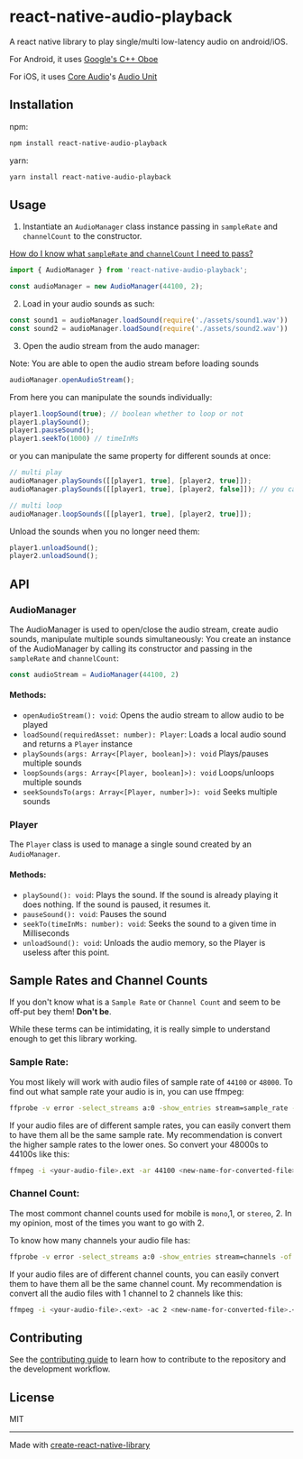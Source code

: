 # react-native-audio-playback

A react native library to play single/multi low-latency audio on android/iOS.

For Android, it uses [Google's C++ Oboe](https://github.com/google/oboe)

For iOS, it uses [Core Audio](https://developer.apple.com/library/archive/documentation/MusicAudio/Conceptual/CoreAudioOverview/Introduction/Introduction.html)'s [Audio Unit](https://developer.apple.com/library/archive/documentation/MusicAudio/Conceptual/AudioUnitProgrammingGuide/Introduction/Introduction.html)

## Installation

npm:
```sh
npm install react-native-audio-playback
```

yarn:
```sh
yarn install react-native-audio-playback
```

## Usage

1. Instantiate an `AudioManager` class instance passing in `sampleRate` and `channelCount` to the constructor.

[How do I know what `sampleRate` and `channelCount` I need to pass?](#sample-rates-and-channel-counts)

```ts
import { AudioManager } from 'react-native-audio-playback';

const audioManager = new AudioManager(44100, 2);
```

2. Load in your audio sounds as such:

```ts
const sound1 = audioManager.loadSound(require('./assets/sound1.wav'))
const sound2 = audioManager.loadSound(require('./assets/sound2.wav'))
```

3. Open the audio stream from the audo manager:

Note: You are able to open the audio stream before loading sounds

```ts
audioManager.openAudioStream();
```

From here you can manipulate the sounds individually:

```ts
player1.loopSound(true); // boolean whether to loop or not
player1.playSound();
player1.pauseSound();
player1.seekTo(1000) // timeInMs
```

or you can manipulate the same property for different sounds at once:
```ts
// multi play
audioManager.playSounds([[player1, true], [player2, true]]);
audioManager.playSounds([[player1, true], [player2, false]]); // you can play a sound while pausing the other

// multi loop
audioManager.loopSounds([[player1, true], [player2, true]]);
```

Unload the sounds when you no longer need them:
```ts
player1.unloadSound();
player2.unloadSound();
```

## API

### AudioManager

The AudioManager is used to open/close the audio stream, create audio sounds, manipulate multiple sounds simultaneously:
You create an instance of the AudioManager by calling its constructor and passing in the `sampleRate` and `channelCount`:

```ts
const audioStream = AudioManager(44100, 2)
```

#### Methods:

- `openAudioStream(): void`: Opens the audio stream to allow audio to be played
- `loadSound(requiredAsset: number): Player`: Loads a local audio sound and returns a `Player` instance
- `playSounds(args: Array<[Player, boolean]>): void` Plays/pauses multiple sounds
- `loopSounds(args: Array<[Player, boolean]>): void` Loops/unloops multiple sounds
- `seekSoundsTo(args: Array<[Player, number]>): void` Seeks multiple sounds

### Player
The `Player` class is used to manage a single sound created by an `AudioManager`.

#### Methods:
- `playSound(): void`: Plays the sound. If the sound is already playing it does nothing. If the sound is paused, it resumes it.
- `pauseSound(): void`: Pauses the sound
- `seekTo(timeInMs: number): void`: Seeks the sound to a given time in Milliseconds
- `unloadSound(): void`: Unloads the audio memory, so the Player is useless after this point. 

## Sample Rates and Channel Counts

If you don't know what is a `Sample Rate` or `Channel Count` and seem to be off-put bey them! **Don't be**.


While these terms can be intimidating, it is really simple to understand enough to get this library working. 

### Sample Rate:

You most likely will work with audio files of sample rate of `44100` or `48000`. To find out what sample rate your audio is in, you can use ffmpeg:

```sh
ffprobe -v error -select_streams a:0 -show_entries stream=sample_rate -of default=noprint_wrappers=1:nokey=1 <your-audio-file>.<ext>
```
If your audio files are of different sample rates, you can easily convert them to have them all be the same sample rate. My recommendation is convert the higher sample rates to the lower ones. So convert your 48000s to 44100s like this:
```sh
ffmpeg -i <your-audio-file>.ext -ar 44100 <new-name-for-converted-file>.<ext>
```

### Channel Count:

The most commont channel counts used for mobile is `mono`,1, or `stereo`, 2. In my opinion, most of the times you want to go with 2.

To know how many channels your audio file has:
```sh
ffprobe -v error -select_streams a:0 -show_entries stream=channels -of default=noprint_wrappers=1:nokey=1 <your-audio-file>.<ext>
```
If your audio files are of different channel counts, you can easily convert them to have them all be the same channel count. My recommendation is convert all the audio files with 1 channel to 2 channels like this:
```sh
ffmpeg -i <your-audio-file>.<ext> -ac 2 <new-name-for-converted-file>.<ext>
```



## Contributing

See the [contributing guide](CONTRIBUTING.md) to learn how to contribute to the repository and the development workflow.

## License

MIT

---

Made with [create-react-native-library](https://github.com/callstack/react-native-builder-bob)
